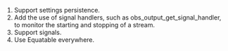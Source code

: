 1. Support settings persistence.
1. Add the use of signal handlers, such as obs_output_get_signal_handler, to monitor
the starting and stopping of a stream.
1. Support signals.
1. Use Equatable everywhere.
